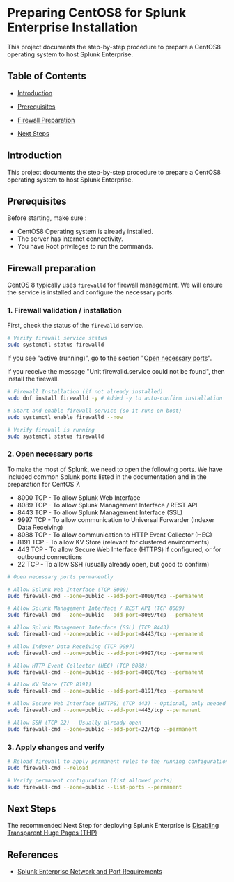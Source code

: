 # Preparing CentOS8 for Splunk Enterprise Installation

This project documents the step-by-step procedure to prepare a CentOS8 operating system to host Splunk Enterprise.

## Table of Contents

* [Introduction](#introduction)

* [Prerequisites](#prerequisites)

* [Firewall Preparation](#firewall-preparation)

* [Next Steps](#next-steps)

## Introduction

This project documents the step-by-step procedure to prepare a CentOS8 operating system to host Splunk Enterprise.

## Prerequisites

Before starting, make sure :

* CentOS8 Operating system is already installed.
* The server has internet connectivity.
* You have Root privileges to run the commands.

## Firewall preparation

CentOS 8 typically uses `firewalld` for firewall management. We will ensure the service is installed and configure the necessary ports.

### 1. Firewall validation / installation

First, check the status of the `firewalld` service.

```bash
# Verify firewall service status
sudo systemctl status firewalld
```

If you see "active (running)", go to the section "[Open necessary ports](#open-necessary-ports)".

If you receive the message "Unit firewalld.service could not be found", then install the firewall.

```bash
# Firewall Installation (if not already installed)
sudo dnf install firewalld -y # Added -y to auto-confirm installation

# Start and enable firewall service (so it runs on boot)
sudo systemctl enable firewalld --now

# Verify firewall is running
sudo systemctl status firewalld
```

### 2. Open necessary ports

To make the most of Splunk, we need to open the following ports. We have included common Splunk ports listed in the documentation and in the preparation for CentOS 7.

* 8000 TCP - To allow Splunk Web Interface
* 8089 TCP - To allow Splunk Management Interface / REST API
* 8443 TCP - To allow Splunk Management Interface (SSL)
* 9997 TCP - To allow communication to Universal Forwarder (Indexer Data Receiving)
* 8088 TCP - To allow communication to HTTP Event Collector (HEC)
* 8191 TCP - To allow KV Store (relevant for clustered environments)
* 443 TCP - To allow Secure Web Interface (HTTPS) if configured, or for outbound connections
* 22 TCP - To allow SSH (usually already open, but good to confirm)

```bash
# Open necessary ports permanently

# Allow Splunk Web Interface (TCP 8000)
sudo firewall-cmd --zone=public --add-port=8000/tcp --permanent

# Allow Splunk Management Interface / REST API (TCP 8089)
sudo firewall-cmd --zone=public --add-port=8089/tcp --permanent

# Allow Splunk Management Interface (SSL) (TCP 8443)
sudo firewall-cmd --zone=public --add-port=8443/tcp --permanent

# Allow Indexer Data Receiving (TCP 9997)
sudo firewall-cmd --zone=public --add-port=9997/tcp --permanent

# Allow HTTP Event Collector (HEC) (TCP 8088)
sudo firewall-cmd --zone=public --add-port=8088/tcp --permanent

# Allow KV Store (TCP 8191)
sudo firewall-cmd --zone=public --add-port=8191/tcp --permanent

# Allow Secure Web Interface (HTTPS) (TCP 443) - Optional, only needed if you configure Splunk for HTTPS on 443
sudo firewall-cmd --zone=public --add-port=443/tcp --permanent

# Allow SSH (TCP 22) - Usually already open
sudo firewall-cmd --zone=public --add-port=22/tcp --permanent
```

### 3. Apply changes and verify

```bash
# Reload firewall to apply permanent rules to the running configuration
sudo firewall-cmd --reload

# Verify permanent configuration (list allowed ports)
sudo firewall-cmd --zone=public --list-ports --permanent
```

## Next Steps

The recommended Next Step for deploying Splunk Enterprise is [Disabling Transparent Huge Pages (THP)](https://github.com/splunkcep/splunk_platform/blob/main/OS_preparation/Disable_THP_EN.md)


## References

- [Splunk Enterprise Network and Port Requirements](https://docs.splunk.com/Documentation/Splunk/9.4.1/InheritedDeployment/Ports)

